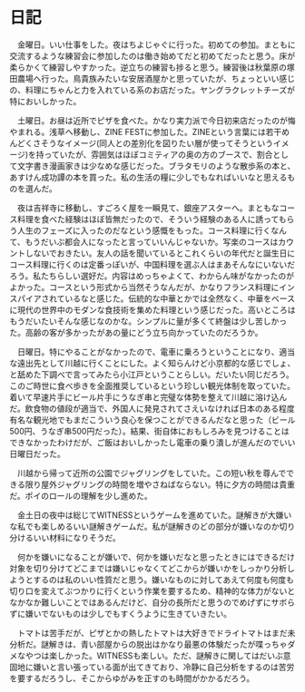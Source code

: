 # 日記

　金曜日。いい仕事をした。夜はちよじゃぐに行った。初めての参加。まともに交流するような練習会に参加したのは働き始めてだと初めてだったと思う。床が柔らかくて練習しやすかった。逆立ちの練習も捗ると思う。練習後は秋葉原の塚田農場へ行った。鳥貴族みたいな安居酒屋かと思っていたが、ちょっといい感じの、料理にちゃんと力を入れている系のお店だった。ヤングラクレットチーズが特においしかった。

　土曜日。お昼は近所でピザを食べた。かなり実力派で今日初来店だったのが悔やまれる。浅草へ移動し、ZINE FESTに参加した。ZINEという言葉には若干めんどくさそうなイメージ(同人との差別化を図りたい層が使ってそうというイメージ)を持っていたが、雰囲気はほぼコミティアの奥の方のブースで、割合として文字書き漫画家きは少なめな感じだった。ブラタモリのような散歩系の本と、あすけん成功譚の本を買った。私の生活の糧に少しでもなればいいなと思えるものを選んだ。

　夜は吉祥寺に移動し、すごろく屋を一瞬見て、銀座アスターへ。まともなコース料理を食べた経験はほぼ皆無だったので、そういう経験のある人に誘ってもらう人生のフェーズに入ったのだなという感慨をもった。コース料理に行くなんて、もうだいぶ都会人になったと言っていいんじゃないか。写楽のコースはカウントしないでおきたい。友人の話を聞いているとこれくらいの年代だと誕生日にコース料理に行くのは定番っぽいが、中国料理を選ぶ人はまあそんなにいないだろう。私たちらしい選好だ。内容はめっちゃよくて、わからん味がなかったのがよかった。コースという形式から当然そうなんだが、かなりフランス料理にインスパイアされているなと感じた。伝統的な中華とかでは全然なく、中華をベースに現代の世界中のモダンな食技術を集めた料理という感じだった。高いところはもうだいたいそんな感じなのかな。シンプルに量が多くて終盤は少し苦しかった。高齢の客が多かったがあの量にどう立ち向かっていたのだろうか。

　日曜日。特にやることがなかったので、電車に乗ろうということになり、適当な遠出先として川越に行くことにした。よく知らんけど小京都的な感じでしょ、と舐めた下調べで言ってみたら小江戸ということらしい。だいたい同じだろう。このご時世に食べ歩きを全面推奨しているという珍しい観光体制を取っていた。着いて早速片手にビール片手にうなぎ串と完璧な体勢を整えて川越に溶け込んだ。飲食物の値段が適当で、外国人に発見されてさえいなければ日本のある程度有名な観光地でもまだこういう良心を保つことができるんだなと思った（ビール500円、うなぎ串500円だった）。結果、街自体におもしろみを見つけることはできなかったわけだが、ご飯はおいしかったし電車の乗り潰しが進んだのでいい日曜日だった。

　川越から帰って近所の公園でジャグリングをしていた。この短い秋を尊んでできる限り屋外ジャグリングの時間を増やさねばならない。特に夕方の時間は貴重だ。ポイのロールの理解を少し進めた。

　金土日の夜中は総じてWITNESSというゲームを進めていた。謎解きが大嫌いな私でも楽しめるいい謎解きゲームだ。私が謎解きのどの部分が嫌いなのか切り分けるいい材料になりそうだ。

　何かを嫌いになることが嫌いで、何かを嫌いだなと思ったときにはできるだけ対象を切り分けてどこまでは嫌いじゃなくてどこからが嫌いかをしっかり分析しようとするのは私のいい性質だと思う。嫌いなものに対してあえて何度も何度も切り口を変えてぶつかりに行くという作業を要するため、精神的な体力がないとなかなか難しいことではあるんだけど、自分の長所だと思うのでめげずにサボらずに嫌いでないものは少しでもすくうように生きていきたい。

　トマトは苦手だが、ピザとかの熱したトマトは大好きでドライトマトはまだ未分析だ。謎解きは、青い部屋からの脱出はかなり最悪の体験だったが喋っちゃダメなやつは楽しかった。WITNESSも楽しい。ただ、謎解きに関してはだいぶ意固地に嫌いと言い張っている面が出てきており、冷静に自己分析をするのは苦労を要するだろうし、そこからゆがみを正すのも時間がかかるだろう。
